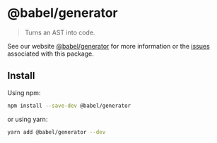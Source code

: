 # @babel/generator

> Turns an AST into code.

See our website [@babel/generator](https://babeljs.io/docs/babel-generator) for more information or the [issues](https://github.com/babel/babel/issues?utf8=%E2%9C%93&q=is%3Aissue+label%3A%22pkg%3A%20generator%22+is%3Aopen) associated with this package.

## Install

Using npm:

```sh
npm install --save-dev @babel/generator
```

or using yarn:

```sh
yarn add @babel/generator --dev
```
